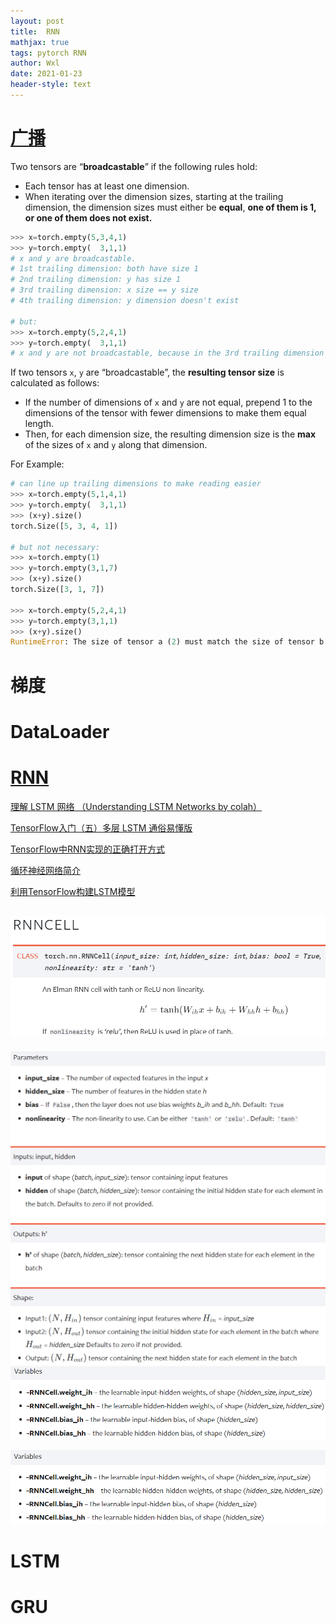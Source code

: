 ```yaml
---
layout: post
title:  RNN
mathjax: true
tags: pytorch RNN
author: Wxl
date: 2021-01-23
header-style: text
---
```


# [广播](https://pytorch.org/docs/stable/notes/broadcasting.html)

Two tensors are “**broadcastable**” if the following rules hold:

- Each tensor has at least one dimension.
- When iterating over the dimension sizes, starting at the trailing dimension, the dimension sizes must either be **equal**, **one of them is 1, or one of them does not exist.**

```python
>>> x=torch.empty(5,3,4,1)
>>> y=torch.empty(  3,1,1)
# x and y are broadcastable.
# 1st trailing dimension: both have size 1
# 2nd trailing dimension: y has size 1
# 3rd trailing dimension: x size == y size
# 4th trailing dimension: y dimension doesn't exist

# but:
>>> x=torch.empty(5,2,4,1)
>>> y=torch.empty(  3,1,1)
# x and y are not broadcastable, because in the 3rd trailing dimension 2 != 3
```

If two tensors `x`, `y` are “broadcastable”, the **resulting tensor size** is calculated as follows:

- If the number of dimensions of `x` and `y` are not equal, prepend 1 to the dimensions of the tensor with fewer dimensions to make them equal length.
- Then, for each dimension size, the resulting dimension size is the **max** of the sizes of `x` and `y` along that dimension.

For Example:

```python
# can line up trailing dimensions to make reading easier
>>> x=torch.empty(5,1,4,1)
>>> y=torch.empty(  3,1,1)
>>> (x+y).size()
torch.Size([5, 3, 4, 1])

# but not necessary:
>>> x=torch.empty(1)
>>> y=torch.empty(3,1,7)
>>> (x+y).size()
torch.Size([3, 1, 7])

>>> x=torch.empty(5,2,4,1)
>>> y=torch.empty(3,1,1)
>>> (x+y).size()
RuntimeError: The size of tensor a (2) must match the size of tensor b (3) at non-singleton dimension 1
```

# 梯度





# DataLoader



# [RNN](https://pytorch.org/docs/stable/_modules/torch/nn/modules/rnn.html#RNNCell)

[理解 LSTM 网络 （Understanding LSTM Networks by colah）](https://blog.csdn.net/Jerr__y/article/details/58598296)

[TensorFlow入门（五）多层 LSTM 通俗易懂版](https://blog.csdn.net/jerr__y/article/details/61195257)

[TensorFlow中RNN实现的正确打开方式](https://zhuanlan.zhihu.com/p/28196873)

[循环神经网络简介](https://fancyerii.github.io/books/rnn-intro/)

[利用TensorFlow构建LSTM模型](https://zhuanlan.zhihu.com/p/27087310)

## <img src="../assets/biye/image-20210123201532415.png" alt="image-20210123201532415" style="zoom: 67%;" />
<img src="../assets/biye/image-20210123201936276.png" alt="image-20210123201936276" style="zoom: 67%;" />![image-20210123201958615](../assets/biye/image-20210123201958615.png)

<img src="../assets/biye/image-20210123202018897.png" alt="image-20210123202018897" style="zoom: 67%;" />

# LSTM



# GRU

